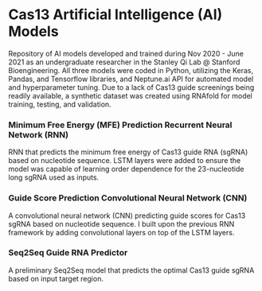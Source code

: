 # Cas13 Artificial Intelligence (AI) Models
Repository of AI models developed and trained during Nov 2020 - June 2021 as an undergraduate researcher in the Stanley Qi Lab @ Stanford Bioengineering. All three models were coded in Python, utilizing the Keras, Pandas, and Tensorflow libraries, and Neptune.ai API for automated model and hyperparameter tuning. Due to a lack of Cas13 guide screenings being readily available, a synthetic dataset was created using RNAfold for model training, testing, and validation. 

### Minimum Free Energy (MFE) Prediction Recurrent Neural Network (RNN)
RNN that predicts the minimum free energy of Cas13 guide RNA (sgRNA) based on nucleotide sequence. LSTM layers were added to ensure the model was capable of learning order dependence for the 23-nucleotide long sgRNA used as inputs.  

### Guide Score Prediction Convolutional Neural Network (CNN)
A convolutional neural network (CNN) predicting guide scores for Cas13 sgRNA based on nucleotide sequence. I built upon the previous RNN framework by adding convolutional layers on top of the LSTM layers.

### Seq2Seq Guide RNA Predictor
A preliminary Seq2Seq model that predicts the optimal Cas13 guide sgRNA based on input target region. 

